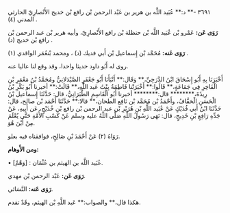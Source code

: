 ٣٦٩١ -** د:** عُبَيد اللَّه بن هرير بن عَبْد الرحمن بْن رافع بْن خديج الأَنْصارِيّ الحارثي المدني (٤) .

**رَوَى عَن:** عَمْرو بْن عُبَيد اللَّه بْن حنظلة بْن رافع الأَنْصارِيّ، وأبيه هرير بْن عبد الرحمن بْن رافع بْن خديج (د) .

**رَوَى عَنه:** مُحَمَّد بْن إِسماعيل بْن أَبي فديك (د) ، ومحمد بْنعُمَر الواقدي (١) .

روى له أَبُو داود حديثا واحدا، وقد وقع لنا عاليا عنه.

أَخْبَرَنَا بِهِ أَبُو إِسْحَاقَ ابْنُ الدَّرَجِيِّ،** وَقَال:** أَنْبَأَنَا أَبُو جَعْفَرٍ الصَّيْدَلانِيُّ ومُحَمَّدُ بْنُ مَعْمَرِ بْنِ الْفَاخِرِ فِي جَمَاعَةٍ،** قَالُوا:** أَخْبَرَتْنا فَاطِمَةُ بِنْتُ عَبد اللَّهِ،** قَالَتْ:** أخبرنا أَبُو بَكْرِ بْنُ رِيذَةَ،******** قال:******** أخبرنا أَبُو الْقَاسِمِ الطَّبَرَانِيُّ، قال: حَدَّثَنَا إِسماعيل بْنُ الْحَسَنِ الْخفَّافُ، وأَحْمَدُ بْن مُحَمَّد بْن نَافِع الطحان،** قالا:** حَدَّثَنَا أَحْمَد بْن صالح، قال: حَدَّثَنَا ابْنُ أَبي فُدَيْكٍ عَنْ عُبَيد اللَّهِ بْنِ هُرَيْرِ بْن عبد الرحمن بْن رافع بْنِ خُدَيْجٍ، عَن أَبِيهِ، عَنْ جَدِّهِ رَافِعِ بْنِ خَدِيجٍ، قال: نَهَى رَسُولُ اللَّهِ صَلَّى اللَّهُ عليه وسلم عَنْ كَسْبِ الأُمَّةِ حَتَّى يُعْلَمَ مِنْ أَيْنَ هُوَ.

رَوَاهُ (٢) عَنْ أَحْمَدَ بْنِ صَالِحٍ، فوافقناه فيه بعلو.

**ومن الأَوهام:**

• [وَهْمٌ] : عُبَيد اللَّه بن الهيثم بن عُثْمَان.

**رَوَى عَن:** عَبْد الرحمن بْن مهدي.

**رَوَى عَنه:** النَّسَائي.

هكذا قال،** والصواب:** عَبد اللَّهِ بْن الهيثم، وقَدْ تقدم.